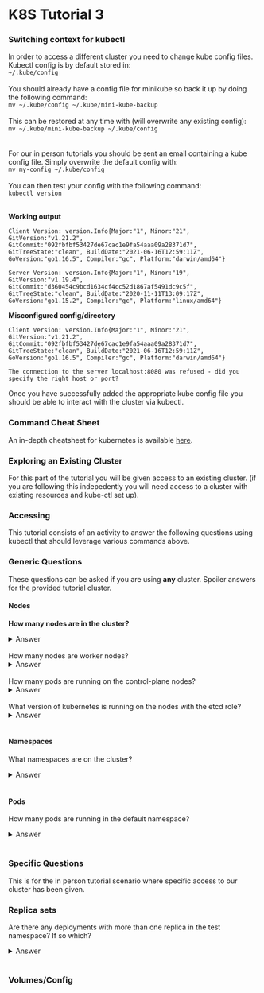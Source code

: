 # K8S Tutorial 3

### Switching context for kubectl
In order to access a different cluster you need to change kube config files. Kubectl config is by default stored in: <br/>
`~/.kube/config`  <br/> <br/>
You should already have a config file for minikube so back it up by doing the following command:  <br/>
`mv ~/.kube/config ~/.kube/mini-kube-backup`  <br/> <br/>
This can be restored at any time with (will overwrite any existing config):  <br/>
`mv ~/.kube/mini-kube-backup ~/.kube/config`  <br/>
 <br/> <br/>
For our in person tutorials you should be sent an email containing a kube config file. Simply overwrite the default config with:  <br/>
`mv my-config ~/.kube/config`
 <br/> <br/>
You can then test your config with the following command: <br/>
`kubectl version` <br/> <br/>

**Working output**
```
Client Version: version.Info{Major:"1", Minor:"21", GitVersion:"v1.21.2", GitCommit:"092fbfbf53427de67cac1e9fa54aaa09a28371d7", GitTreeState:"clean", BuildDate:"2021-06-16T12:59:11Z", GoVersion:"go1.16.5", Compiler:"gc", Platform:"darwin/amd64"}

Server Version: version.Info{Major:"1", Minor:"19", GitVersion:"v1.19.4", GitCommit:"d360454c9bcd1634cf4cc52d1867af5491dc9c5f", GitTreeState:"clean", BuildDate:"2020-11-11T13:09:17Z", GoVersion:"go1.15.2", Compiler:"gc", Platform:"linux/amd64"}
```
**Misconfigured config/directory**
```
Client Version: version.Info{Major:"1", Minor:"21", GitVersion:"v1.21.2", GitCommit:"092fbfbf53427de67cac1e9fa54aaa09a28371d7", GitTreeState:"clean", BuildDate:"2021-06-16T12:59:11Z", GoVersion:"go1.16.5", Compiler:"gc", Platform:"darwin/amd64"}

The connection to the server localhost:8080 was refused - did you specify the right host or port?
```

Once you have successfully added the appropriate kube config file you should be able to interact with the cluster via kubectl.

### Command Cheat Sheet
An in-depth cheatsheet for kubernetes is available [here](https://kubernetes.io/docs/reference/kubectl/cheatsheet/).

### Exploring an Existing Cluster
For this part of the tutorial you will be given access to an existing cluster. (if you are following this indepedently you will need access to a cluster with existing resources and kube-ctl set up).

### Accessing 

This tutorial consists of an activity to answer the following questions using kubectl that should leverage various commands above.

### Generic Questions
These questions can be asked if you are using **any** cluster. Spoiler answers for the provided tutorial cluster.
#### Nodes
**How many nodes are in the cluster?**
<details>
  <summary>Answer</summary>
1
</details> <br>
How many nodes are worker nodes?
<details>
  <summary>Answer</summary>
5
</details> <br>
How many pods are running on the control-plane nodes?
<details>
  <summary>Answer</summary>
5
</details> <br>
What version of kubernetes is running on the nodes with the etcd role?
<details>
  <summary>Answer</summary>
1.19.4
</details> <br>

#### Namespaces
What namespaces are on the cluster?
<details>
  <summary>Answer</summary>
cattle-logging
 cattle-system
 cert-manager
 default
 elastic-system
 fleet-system
 infrastructure
 ingress-nginx
 kube-node-lease
 kube-public
 kube-system
 observability
 opentelemetry-operator-system
 security-scan
 temp
 test
</details> <br>


#### Pods
How many pods are running in the default namespace?
<details>
  <summary>Answer</summary>
1
</details> <br>

### Specific Questions
This is for the in person tutorial scenario where specific access to our cluster has been given.

### Replica sets
Are there any deployments with more than one replica in the test namespace? If so which?
<details>
  <summary>Answer</summary>
Yes, the Generator has 3 replicas.
</details> <br>

### Volumes/Config


